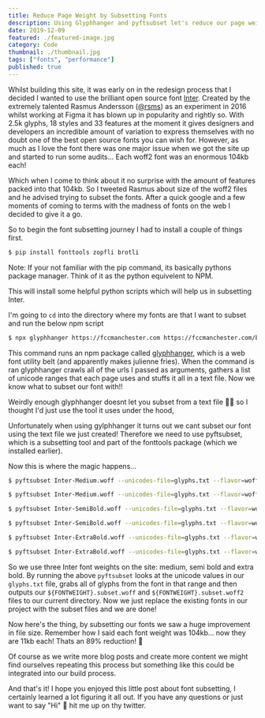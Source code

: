 ```yaml
---
title: Reduce Page Weight by Subsetting Fonts
description: Using Glyphhanger and pyftsubset let's reduce our page weight by subsettting our font files and only serving the glyphs our pages need.
date: 2019-12-09
featured: ./featured-image.jpg
category: Code
thumbnail: ./thumbnail.jpg
tags: ["fonts", "performance"]
published: true
---
```


Whilst building this site, it was early on in the redesign process that I decided I wanted to use the brilliant open source font [Inter](https://rsms.me/inter/). Created by the extremely talented Rasmus Andersson ([@rsms](https://twitter.com/rsms)) as an experiment in 2016 whilst working at Figma it has blown up in popularity and rightly so. With 2.5k glyphs, 18 styles and 33 features at the moment it gives designers and developers an incredible amount of variation to express themselves with no doubt one of the best open source fonts you can wish for. However, as much as I love the font there was one major issue when we got the site up and started to run some audits... Each woff2 font was an enormous 104kb each!

Which when I come to think about it no surprise with the amount of features packed into that 104kb. So I tweeted Rasmus about size of the woff2 files and he advised trying to subset the fonts. After a quick google and a few moments of coming to terms with the madness of fonts on the web I decided to give it a go.

So to begin the font subsetting journey I had to install a couple of things first.

```bash
$ pip install fonttools zopfli brotli
```

Note: If your not familiar with the pip command, its basically pythons package manager. Think of it as the python equivelent to NPM.

This will install some helpful python scripts which will help us in subsetting Inter.

I'm going to `cd` into the directory where my fonts are that I want to subset and run the below npm script

```bash
$ npx glyphhanger https://fccmanchester.com https://fccmanchester.com/blog https://fccmanchester.com/upcoming-meetups https://fccmanchester.com/learning-resources > glyphs.txt
```

This command runs an npm package called [glyphhanger](https://github.com/filamentgroup/glyphhanger), which is a web font utility belt (and apparently makes julienne fries). When the command is ran glyphhanger crawls all of the urls I passed as arguments, gathers a list of unicode ranges that each page uses and stuffs it all in a text file. Now we know what to subset our font with!!

Weirdly enough glyphhanger doesnt let you subset from a text file 🤷‍♂️ so I thought I'd just use the tool it uses under the hood,

Unfortunately when using gylphhanger it turns out we cant subset our font using the text file we just created! Therefore we need to use pyftsubset, which is a subsetting tool and part of the fonttools package (which we installed earlier).

Now this is where the magic happens...

```bash
$ pyftsubset Inter-Medium.woff --unicodes-file=glyphs.txt --flavor=woff --with-zopfli

$ pyftsubset Inter-Medium.woff --unicodes-file=glyphs.txt --flavor=woff2

$ pyftsubset Inter-SemiBold.woff --unicodes-file=glyphs.txt --flavor=woff --with-zopfli

$ pyftsubset Inter-SemiBold.woff --unicodes-file=glyphs.txt --flavor=woff2

$ pyftsubset Inter-ExtraBold.woff --unicodes-file=glyphs.txt --flavor=woff --with-zopfli

$ pyftsubset Inter-ExtraBold.woff --unicodes-file=glyphs.txt --flavor=woff2
```

So we use three Inter font weights on the site: medium, semi bold and extra bold. By running the above `pyftsubset` looks at the unicode values in our `glyphs.txt` file, grabs all of glyphs from the font in that range and then outputs our `${FONTWEIGHT}.subset.woff` and `${FONTWEIGHT}.subset.woff2` files to our current directory. Now we just replace the existing fonts in our project with the subset files and we are done!

Now here's the thing, by subsetting our fonts we saw a huge improvement in file size. Remember how I said each font weight was 104kb... now they are 11kb each! Thats an 89% reduction! 🤯

Of course as we write more blog posts and create more content we might find ourselves repeating this process but something like this could be integrated into our build process.

And that's it! I hope you enjoyed this little post about font subsetting, I certainly learned a lot figuring it all out. If you have any questions or just want to say "Hi" 👋 hit me up on thy twitter.
